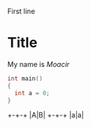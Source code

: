 First line

# Title

My name is *Moacir*

```c
int main()
{
  int a = 0;
}
```

+-+-+
|A|B|
+-+-+
|a|a|